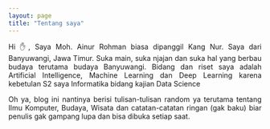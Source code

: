 ```yaml
---
layout: page
title: "Tentang saya"
---
```

<div style="text-align: justify" class="w-100">
	<p>Hi ✋, Saya Moh. Ainur Rohman biasa dipanggil Kang Nur. Saya dari Banyuwangi, Jawa Timur. Suka main, suka njajan dan suka hal yang berbau budaya terutama budaya Banyuwangi. Bidang dan riset saya adalah Artificial Intelligence, Machine Learning dan Deep Learning karena kebetulan S2 saya Informatika bidang kajian Data Science</p>
	<p>Oh ya, blog ini nantinya berisi tulisan-tulisan random ya terutama tentang Ilmu Komputer, Budaya, Wisata dan catatan-catatan ringan (gak baku) biar penulis gak gampang lupa dan bisa dibuka setiap saat.</p>
</div>
